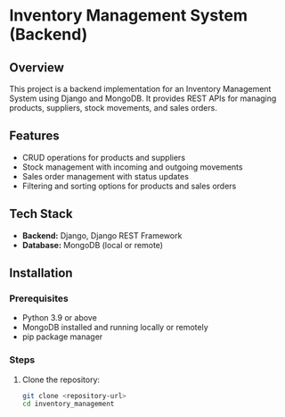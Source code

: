 # Inventory Management System (Backend)

## Overview

This project is a backend implementation for an Inventory Management System using Django and MongoDB. It provides REST APIs for managing products, suppliers, stock movements, and sales orders.

## Features
- CRUD operations for products and suppliers
- Stock management with incoming and outgoing movements
- Sales order management with status updates
- Filtering and sorting options for products and sales orders

## Tech Stack
- **Backend:** Django, Django REST Framework
- **Database:** MongoDB (local or remote)

## Installation

### Prerequisites
- Python 3.9 or above
- MongoDB installed and running locally or remotely
- pip package manager

### Steps
1. Clone the repository:
   ```bash
   git clone <repository-url>
   cd inventory_management

